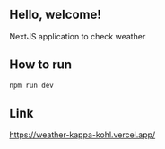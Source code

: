 ## Hello, welcome!

NextJS application to check weather

## How to run


```bash
npm run dev
```

## Link

https://weather-kappa-kohl.vercel.app/
